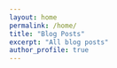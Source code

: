```yaml
---
layout: home
permalink: /home/
title: "Blog Posts"
excerpt: "All blog posts"
author_profile: true
---
```

